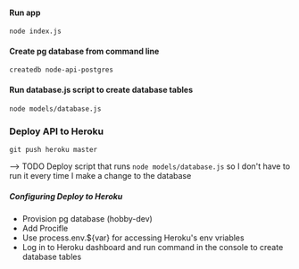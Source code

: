 #### Run app
```
node index.js
```

#### Create pg database from command line
```
createdb node-api-postgres
```

#### Run database.js script to create database tables
```
node models/database.js
```

### Deploy API to Heroku
```
git push heroku master
```

--> TODO Deploy script that runs `node models/database.js` so I don't have to run it every time I make a change to the database

##### Configuring Deploy to Heroku

* Provision pg database (hobby-dev)
* Add Procifle
* Use process.env.${var} for accessing Heroku's env vriables
* Log in to Heroku dashboard and run command in the console to create database tables 
